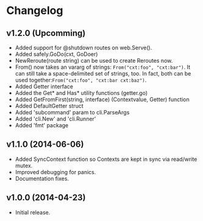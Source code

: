 # Changelog

## v1.2.0 (Upcomming)

* Added support for @shutdown routes on web.Serve(). 
* Added safely.GoDo(cxt, GoDoer)
* NewReroute(route string) can be used to create Reroutes now.
* From() now takes an vararg of strings: `From("cxt:foo", "cxt:bar")`.
  It can still take a space-delimited set of strings, too. In fact, both
  can be used together:`From("cxt:foo", "cxt:bar cxt:baz")`.
* Added Getter interface
* Added the Get* and Has* utility functions (getter.go)
* Added GetFromFirst(string, interface) (Contextvalue, Getter) function
* Added DefaultGetter struct
* Added 'subcommand' param to cli.ParseArgs
* Added 'cli.New' and 'cli.Runner'
* Added 'fmt' package

## v1.1.0 (2014-06-06)

* Added SyncContext function so Contexts are kept in sync via read/write mutex.
* Improved debugging for panics.
* Documentation fixes.

## v1.0.0 (2014-04-23)

* Initial release.
